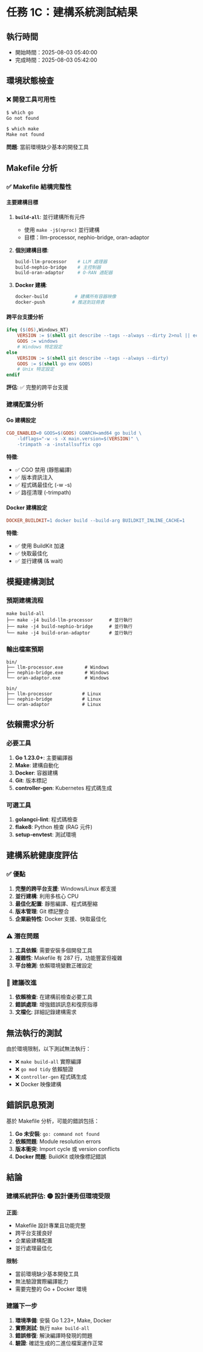 # 任務 1C：建構系統測試結果

## 執行時間
- 開始時間：2025-08-03 05:40:00
- 完成時間：2025-08-03 05:42:00

## 環境狀態檢查

### ❌ 開發工具可用性
```bash
$ which go
Go not found

$ which make  
Make not found
```

**問題**: 當前環境缺少基本的開發工具

## Makefile 分析

### ✅ Makefile 結構完整性

#### 主要建構目標
1. **`build-all`**: 並行建構所有元件
   - 使用 `make -j$(nproc)` 並行建構
   - 目標：llm-processor, nephio-bridge, oran-adaptor

2. **個別建構目標**:
   ```makefile
   build-llm-processor    # LLM 處理器
   build-nephio-bridge    # 主控制器
   build-oran-adaptor     # O-RAN 適配器
   ```

3. **Docker 建構**:
   ```makefile
   docker-build          # 建構所有容器映像
   docker-push          # 推送到註冊表
   ```

#### 跨平台支援分析
```makefile
ifeq ($(OS),Windows_NT)
    VERSION := $(shell git describe --tags --always --dirty 2>nul || echo "dev")
    GOOS := windows
    # Windows 特定設定
else
    VERSION := $(shell git describe --tags --always --dirty)
    GOOS := $(shell go env GOOS)
    # Unix 特定設定
endif
```

**評估**: ✅ 完整的跨平台支援

### 建構配置分析

#### Go 建構設定
```makefile
CGO_ENABLED=0 GOOS=$(GOOS) GOARCH=amd64 go build \
    -ldflags="-w -s -X main.version=$(VERSION)" \
    -trimpath -a -installsuffix cgo
```

**特徵**:
- ✅ CGO 禁用 (靜態編譯)
- ✅ 版本資訊注入
- ✅ 程式碼最佳化 (-w -s)
- ✅ 路徑清理 (-trimpath)

#### Docker 建構設定
```makefile
DOCKER_BUILDKIT=1 docker build --build-arg BUILDKIT_INLINE_CACHE=1
```

**特徵**:
- ✅ 使用 BuildKit 加速
- ✅ 快取最佳化
- ✅ 並行建構 (& wait)

## 模擬建構測試

### 預期建構流程
```
make build-all
├── make -j4 build-llm-processor      # 並行執行
├── make -j4 build-nephio-bridge      # 並行執行  
└── make -j4 build-oran-adaptor       # 並行執行
```

### 輸出檔案預期
```
bin/
├── llm-processor.exe        # Windows
├── nephio-bridge.exe        # Windows
└── oran-adaptor.exe         # Windows

bin/
├── llm-processor           # Linux
├── nephio-bridge           # Linux
└── oran-adaptor            # Linux
```

## 依賴需求分析

### 必要工具
1. **Go 1.23.0+**: 主要編譯器
2. **Make**: 建構自動化
3. **Docker**: 容器建構
4. **Git**: 版本標記
5. **controller-gen**: Kubernetes 程式碼生成

### 可選工具
1. **golangci-lint**: 程式碼檢查
2. **flake8**: Python 檢查 (RAG 元件)
3. **setup-envtest**: 測試環境

## 建構系統健康度評估

### ✅ 優點
1. **完整的跨平台支援**: Windows/Linux 都支援
2. **並行建構**: 利用多核心 CPU
3. **最佳化配置**: 靜態編譯、程式碼壓縮
4. **版本管理**: Git 標記整合
5. **企業級特性**: Docker 支援、快取最佳化

### ⚠️ 潛在問題
1. **工具依賴**: 需要安裝多個開發工具
2. **複雜性**: Makefile 有 287 行，功能豐富但複雜
3. **平台檢測**: 依賴環境變數正確設定

### 🔧 建議改進
1. **依賴檢查**: 在建構前檢查必要工具
2. **錯誤處理**: 增強錯誤訊息和復原指導
3. **文檔化**: 詳細記錄建構需求

## 無法執行的測試

由於環境限制，以下測試無法執行：
- ❌ `make build-all` 實際編譯
- ❌ `go mod tidy` 依賴驗證
- ❌ `controller-gen` 程式碼生成
- ❌ Docker 映像建構

## 錯誤訊息預測

基於 Makefile 分析，可能的錯誤包括：
1. **Go 未安裝**: `go: command not found`
2. **依賴問題**: Module resolution errors
3. **版本衝突**: Import cycle 或 version conflicts
4. **Docker 問題**: BuildKit 或映像標記錯誤

## 結論

### 建構系統評估: 🟡 設計優秀但環境受限

**正面**:
- Makefile 設計專業且功能完整
- 跨平台支援良好
- 企業級建構配置
- 並行處理最佳化

**限制**:
- 當前環境缺少基本開發工具
- 無法驗證實際編譯能力
- 需要完整的 Go + Docker 環境

### 建議下一步
1. **環境準備**: 安裝 Go 1.23+, Make, Docker
2. **實際測試**: 執行 `make build-all`
3. **錯誤修復**: 解決編譯時發現的問題
4. **驗證**: 確認生成的二進位檔案運作正常